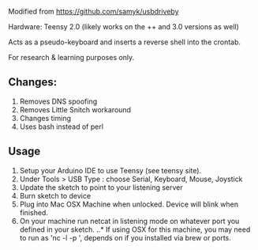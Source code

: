 Modified from https://github.com/samyk/usbdriveby

Hardware: Teensy 2.0 (likely works on the ++ and 3.0 versions as well)

Acts as a pseudo-keyboard and inserts a reverse shell into the crontab. 

For research & learning purposes only.

## Changes:

1. Removes DNS spoofing
2. Removes Little Snitch workaround
3. Changes timing
4. Uses bash instead of perl

## Usage

1. Setup your Arduino IDE to use Teensy (see teensy site).
2. Under Tools > USB Type : choose Serial, Keyboard, Mouse, Joystick
3. Update the sketch to point to your listening server
4. Burn sketch to device
5. Plug into Mac OSX Machine when unlocked. Device will blink when finished.
6. On your machine run netcat in listening mode on whatever port you defined in your sketch.
..* If using OSX for this machine, you may need to run as 'nc -l -p <port number>', depends on if you installed via brew or ports.

